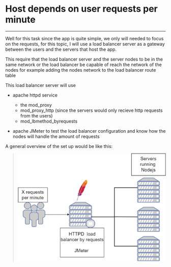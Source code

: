 # Host depends on user requests per minute
---

Well for this task since the app is quite simple, we only will needed to focus on the requests,
for this topic, I will use a load balancer server as a gateway between the users and the servers
that host the app.

This require that the load balancer server and the server nodes to be in the same network or 
the load balancer be capable of reach the network of the nodes for example adding the nodes network
to the load balancer route table

This load balancer server will use
 - apache httpd service 
    - the mod_proxy 
    - mod_proxy_http (since the servers would only recieve http requests from the users)
    - mod_lbmethod_byrequests

 - apache JMeter to test the load balancer configuration and know how the nodes will handle the amount of requests

A general overview of the set up would be like this:

> ![Network](http://github.com/MiguelJRM95/wheel_of_fortune/blob/master/media/host.png)